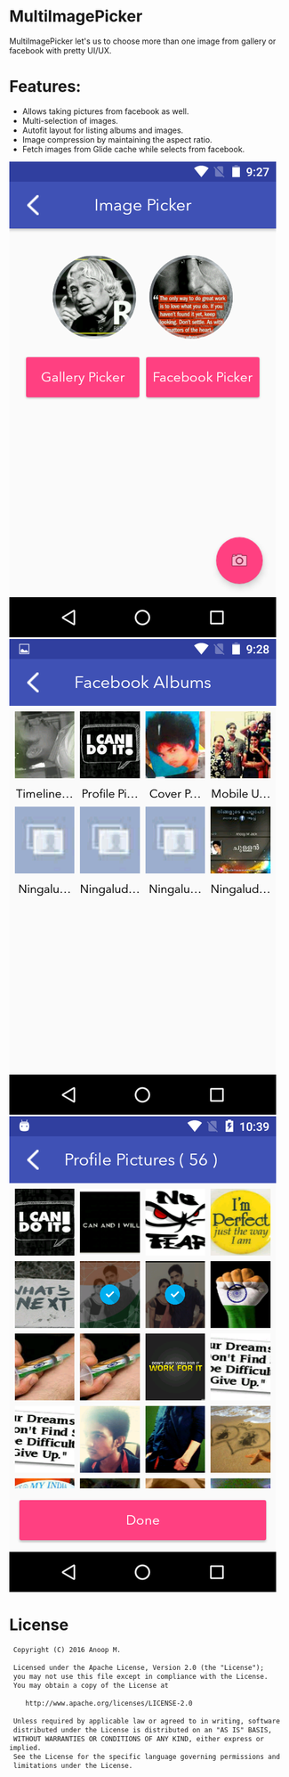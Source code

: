 MultiImagePicker
===========

MultiImagePicker let's us to choose more than one image from gallery or facebook with pretty UI/UX.

Features:
==========

* Allows taking pictures from facebook as well.
* Multi-selection of images.
* Autofit layout for listing albums and images.
* Image compression by maintaining the aspect ratio.
* Fetch images from Glide cache while selects from facebook.


![Welcome UI](https://github.com/anoopmaddasseri/MultiImagePicker/blob/master/screenshots/Screenshot_20160502-092751.png?raw=true ) ![Albums](https://github.com/anoopmaddasseri/MultiImagePicker/blob/master/screenshots/Screenshot_20160502-092812.png?raw=true) ![Images](https://github.com/anoopmaddasseri/MultiImagePicker/blob/master/screenshots/Screenshot_20160502-103942.png?raw=true)

License
==========
```
 Copyright (C) 2016 Anoop M.
 
 Licensed under the Apache License, Version 2.0 (the "License");
 you may not use this file except in compliance with the License.
 You may obtain a copy of the License at
 
    http://www.apache.org/licenses/LICENSE-2.0
 
 Unless required by applicable law or agreed to in writing, software
 distributed under the License is distributed on an "AS IS" BASIS,
 WITHOUT WARRANTIES OR CONDITIONS OF ANY KIND, either express or implied.
 See the License for the specific language governing permissions and
 limitations under the License.
 ```
 
